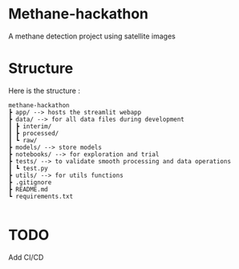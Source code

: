# Methane-hackathon
A methane detection project using satellite images

# Structure
Here is the structure : 

````
methane-hackathon
┣ app/ --> hosts the streamlit webapp
┣ data/ --> for all data files during development
┃ ┣ interim/
┃ ┣ processed/
┃ ┗ raw/
┣ models/ --> store models 
┣ notebooks/ --> for exploration and trial
┣ tests/ --> to validate smooth processing and data operations
┃ ┗ test.py
┣ utils/ --> for utils functions
┣ .gitignore
┣ README.md
┗ requirements.txt 


````

# TODO
Add CI/CD
